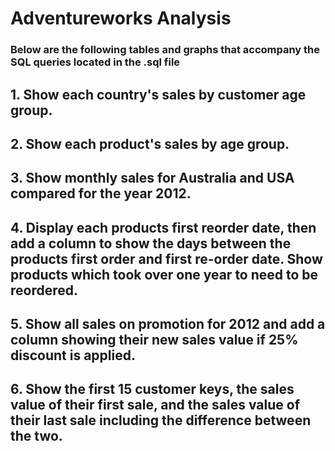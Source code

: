# Adventureworks Analysis
### Below are the following tables and graphs that accompany the SQL queries located in the .sql file


## 1. Show each country's sales by customer age group.



## 2. Show each product's sales by age group.



## 3. Show monthly sales for Australia and USA compared for the year 2012.



## 4. Display each products first reorder date, then add a column to show the days between the products first order and first re-order date. Show products which took over one year to need to be reordered.



## 5. Show all sales on promotion for 2012 and add a column showing their new sales value if 25% discount is applied.



## 6. Show the first 15 customer keys, the sales value of their first sale, and the sales value of their last sale including the difference between the two.


